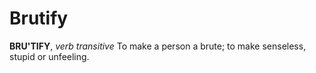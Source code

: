 # Brutify

**BRU'TIFY**, _verb transitive_ To make a person a brute; to make senseless, stupid or unfeeling.